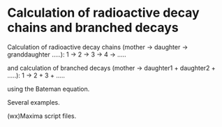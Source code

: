 # Calculation of radioactive decay chains and branched decays
Calculation of radioactive decay chains (mother -> daughter -> granddaughter .....): 1 -> 2 -> 3 -> 4 -> .....

and calculation of branched decays (mother -> daughter1 + daughter2 + .....): 1 -> 2 + 3 + .....

using the Bateman equation.

Several examples.

(wx)Maxima script files.
